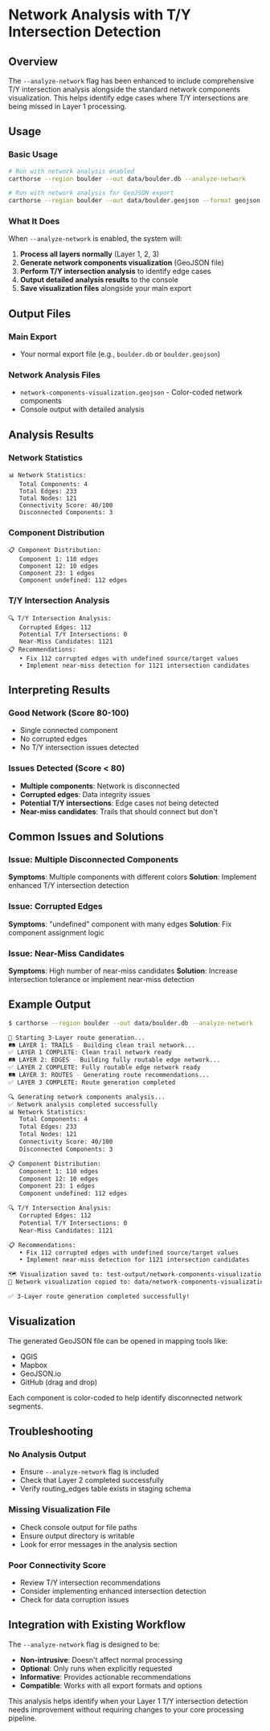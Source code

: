 # Network Analysis with T/Y Intersection Detection

## Overview

The `--analyze-network` flag has been enhanced to include comprehensive T/Y intersection analysis alongside the standard network components visualization. This helps identify edge cases where T/Y intersections are being missed in Layer 1 processing.

## Usage

### Basic Usage
```bash
# Run with network analysis enabled
carthorse --region boulder --out data/boulder.db --analyze-network

# Run with network analysis for GeoJSON export
carthorse --region boulder --out data/boulder.geojson --format geojson --analyze-network
```

### What It Does

When `--analyze-network` is enabled, the system will:

1. **Process all layers normally** (Layer 1, 2, 3)
2. **Generate network components visualization** (GeoJSON file)
3. **Perform T/Y intersection analysis** to identify edge cases
4. **Output detailed analysis results** to the console
5. **Save visualization files** alongside your main export

## Output Files

### Main Export
- Your normal export file (e.g., `boulder.db` or `boulder.geojson`)

### Network Analysis Files
- `network-components-visualization.geojson` - Color-coded network components
- Console output with detailed analysis

## Analysis Results

### Network Statistics
```
📊 Network Statistics:
   Total Components: 4
   Total Edges: 233
   Total Nodes: 121
   Connectivity Score: 40/100
   Disconnected Components: 3
```

### Component Distribution
```
📋 Component Distribution:
   Component 1: 110 edges
   Component 12: 10 edges
   Component 23: 1 edges
   Component undefined: 112 edges
```

### T/Y Intersection Analysis
```
🔍 T/Y Intersection Analysis:
   Corrupted Edges: 112
   Potential T/Y Intersections: 0
   Near-Miss Candidates: 1121
📋 Recommendations:
   • Fix 112 corrupted edges with undefined source/target values
   • Implement near-miss detection for 1121 intersection candidates
```

## Interpreting Results

### Good Network (Score 80-100)
- Single connected component
- No corrupted edges
- No T/Y intersection issues detected

### Issues Detected (Score < 80)
- **Multiple components**: Network is disconnected
- **Corrupted edges**: Data integrity issues
- **Potential T/Y intersections**: Edge cases not being detected
- **Near-miss candidates**: Trails that should connect but don't

## Common Issues and Solutions

### Issue: Multiple Disconnected Components
**Symptoms**: Multiple components with different colors
**Solution**: Implement enhanced T/Y intersection detection

### Issue: Corrupted Edges
**Symptoms**: "undefined" component with many edges
**Solution**: Fix component assignment logic

### Issue: Near-Miss Candidates
**Symptoms**: High number of near-miss candidates
**Solution**: Increase intersection tolerance or implement near-miss detection

## Example Output

```bash
$ carthorse --region boulder --out data/boulder.db --analyze-network

🚀 Starting 3-Layer route generation...
🛤️ LAYER 1: TRAILS - Building clean trail network...
✅ LAYER 1 COMPLETE: Clean trail network ready
🛤️ LAYER 2: EDGES - Building fully routable edge network...
✅ LAYER 2 COMPLETE: Fully routable edge network ready
🛤️ LAYER 3: ROUTES - Generating route recommendations...
✅ LAYER 3 COMPLETE: Route generation completed

🔍 Generating network components analysis...
✅ Network analysis completed successfully
📊 Network Statistics:
   Total Components: 4
   Total Edges: 233
   Total Nodes: 121
   Connectivity Score: 40/100
   Disconnected Components: 3

📋 Component Distribution:
   Component 1: 110 edges
   Component 12: 10 edges
   Component 23: 1 edges
   Component undefined: 112 edges

🔍 T/Y Intersection Analysis:
   Corrupted Edges: 112
   Potential T/Y Intersections: 0
   Near-Miss Candidates: 1121

📋 Recommendations:
   • Fix 112 corrupted edges with undefined source/target values
   • Implement near-miss detection for 1121 intersection candidates

🗺️ Visualization saved to: test-output/network-components-visualization.geojson
📁 Network visualization copied to: data/network-components-visualization.geojson

✅ 3-Layer route generation completed successfully!
```

## Visualization

The generated GeoJSON file can be opened in mapping tools like:
- QGIS
- Mapbox
- GeoJSON.io
- GitHub (drag and drop)

Each component is color-coded to help identify disconnected network segments.

## Troubleshooting

### No Analysis Output
- Ensure `--analyze-network` flag is included
- Check that Layer 2 completed successfully
- Verify routing_edges table exists in staging schema

### Missing Visualization File
- Check console output for file paths
- Ensure output directory is writable
- Look for error messages in the analysis section

### Poor Connectivity Score
- Review T/Y intersection recommendations
- Consider implementing enhanced intersection detection
- Check for data corruption issues

## Integration with Existing Workflow

The `--analyze-network` flag is designed to be:
- **Non-intrusive**: Doesn't affect normal processing
- **Optional**: Only runs when explicitly requested
- **Informative**: Provides actionable recommendations
- **Compatible**: Works with all export formats and options

This analysis helps identify when your Layer 1 T/Y intersection detection needs improvement without requiring changes to your core processing pipeline.
